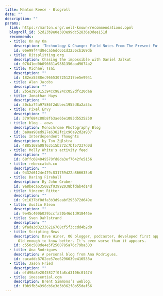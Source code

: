 ```yaml
---
title: Manton Reece - Blogroll
date: ""
description: ""
params:
  link: https://manton.org/.well-known/recommendations.opml
  blogroll_id: 52d23b9e0e383e99dc52836e3dee151d
  recommends:
  - title: On my Om
    description: 'Technology & Change: Field Notes From The Present Future'
    id: 06e99f44d8ecab6dc651d3236cb169db
  - title: Bitsplitting.org
    description: Chasing the impossible with Daniel Jalkut
    id: 07641ed0b096631a9881356aad9674b2
  - title: Michael Tsai
    description: ""
    id: 182ea5388ec9665307251217ee5e9941
  - title: Alan Jacobs
    description: ""
    id: 2b5e395015394cc9824cc052dfc20daa
  - title: Jonathan Hays
    description: ""
    id: 30cba74a97586f2dbbec1955d8a2a35c
  - title: Pixel Envy
    description: ""
    id: 379f684c88b8f63ae65e1083d5525250
  - title: blog - aows
    description: Monochrome Photography Blog
    id: 3a8aa98ed927e6382fc1c96a92d2a937
  - title: Interdependent Thoughts
    description: by Ton Zĳlstra
    id: 4885168a08f63515b272c7bf57237d0d
  - title: Molly White's activity feed
    description: ""
    id: 68ffc684049570fd8da3ef7642fe5156
  - title: rebeccatoh.co
    description: ""
    id: 9432d6124e479c831759d22a866635b8
  - title: Daring Fireball
    description: By John Gruber
    id: 9a8beca635082f03992038bfdab4d14d
  - title: Vincent Ritter
    description: ""
    id: 9c1637bf0dfa3b3d9eabf295872d649e
  - title: Austin Kleon
    description: ""
    id: 9e45c400b029bccfa20b46d1d918446e
  - title: Sven Dahlstrand
    description: ""
    id: 9fada3d32336216768cf5f3ccdd4b2d0
  - title: Scripting News
    description: Dave Winer, OG blogger, podcaster, developed first apps in many categories.
      Old enough to know better. It's even worse than it appears.
    id: c550c508de4e5f2500785a76c79ba383
  - title: Ana Rodrigues
    description: A personal blog from Ana Rodrigues.
    id: cacaddc8702ee57ee6296639e416538a
  - title: Jason Fried
    description: ""
    id: efd90a8e2045827f0fa8cd3106c01474
  - title: inessential.com
    description: Brent Simmons’s weblog.
    id: f0b9fb34996cb6e3d3b362f8b55daf66
---
```

